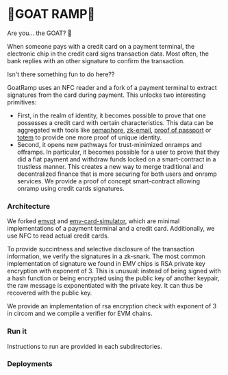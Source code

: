 # 🐐GOAT RAMP🐐

Are you... the GOAT? 🐐

When someone pays with a credit card on a payment terminal, the electronic chip in the credit card signs transaction data.
Most often, the bank replies with an other signature to confirm the transaction.

Isn't there something fun to do here??

GoatRamp uses an NFC reader and a fork of a payment terminal to extract signatures from the card during payment. This unlocks two interesting primitives:
- First, in the realm of identity, it becomes possible to prove that one possesses a credit card with certain characteristics. This data can be aggregated with tools like [semaphore](https://github.com/semaphore-protocol/semaphore), [zk-email](https://github.com/zkemail/), [proof of passport](https://github.com/zk-passport/proof-of-passport) or [totem](https://github.com/0xturboblitz/totem) to provide one more proof of unique identity.
- Second, it opens new pathways for trust-minimized onramps and offramps. In particular, it becomes possible for a user to prove that they did a fiat payment and withdraw funds locked on a smart-contract in a trustless manner. This creates a new way to merge traditional and decentralized finance that is more securing for both users and onramp services. We provide a proof of concept smart-contract allowing onramp using credit cards signatures.

### Architecture

We forked [emvpt](https://github.com/mrautio/emvpt/) and [emv-card-simulator](https://github.com/mrautio/emv-card-simulator), which are minimal implementations of a payment terminal and a credit card.
Additionally, we use NFC to read actual credit cards.

To provide succintness and selective disclosure of the transaction information, we verify the signatures in a zk-snark.
The most common implementation of signature we found in EMV chips is RSA private key encryption with exponent of 3. This is unusual: instead of being signed with a hash function or being encrypted using the public key of another keypair, the raw message is exponentiated with the private key. It can thus be recovered with the public key.

We provide an implementation of rsa encryption check with exponent of 3 in circom and we compile a verifier for EVM chains.

### Run it

Instructions to run are provided in each subdirectories.

### Deployments

